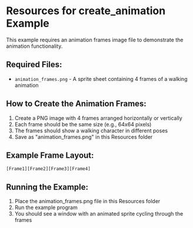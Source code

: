 # Resources for create_animation Example

This example requires an animation frames image file to demonstrate the animation functionality.

## Required Files:
- `animation_frames.png` - A sprite sheet containing 4 frames of a walking animation

## How to Create the Animation Frames:
1. Create a PNG image with 4 frames arranged horizontally or vertically
2. Each frame should be the same size (e.g., 64x64 pixels)
3. The frames should show a walking character in different poses
4. Save as "animation_frames.png" in this Resources folder

## Example Frame Layout:
```
[Frame1][Frame2][Frame3][Frame4]
```

## Running the Example:
1. Place the animation_frames.png file in this Resources folder
2. Run the example program
3. You should see a window with an animated sprite cycling through the frames 